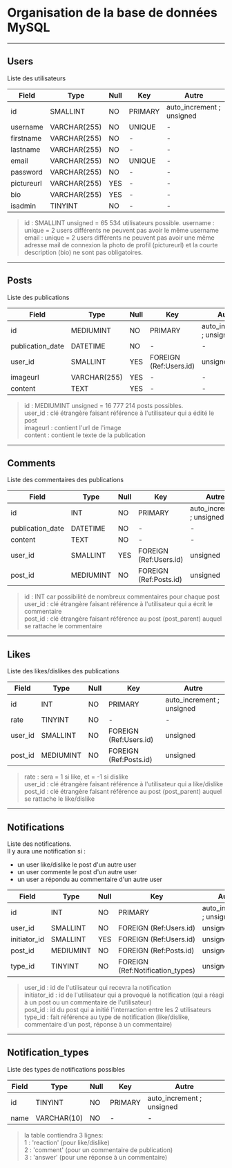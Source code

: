 # Organisation de la base de données MySQL

-------------------------------------------------------------------------------------------------
## Users
Liste des utilisateurs  

| Field         | Type           | Null | Key                        | Autre                     |
| ------------- | -------------- | ---- | -------------------------- | ------------------------- |
| id            | SMALLINT       | NO   | PRIMARY                    | auto_increment ; unsigned |
| username      | VARCHAR(255)   | NO   | UNIQUE                     | -                         |
| firstname     | VARCHAR(255)   | NO   | -                          | -                         |
| lastname      | VARCHAR(255)   | NO   | -                          | -                         |
| email         | VARCHAR(255)   | NO   | UNIQUE                     | -                         |
| password      | VARCHAR(255)   | NO   | -                          | -                         |
| pictureurl    | VARCHAR(255)   | YES  | -                          | -                         |
| bio           | VARCHAR(255)   | YES  | -                          | -                         |
| isadmin       | TINYINT        | NO   | -                          | -                         |


> id : SMALLINT unsigned = 65 534 utilisateurs possible.
> username : unique = 2 users différents ne peuvent pas avoir le même username 
> email : unique = 2 users différents ne peuvent pas avoir une même adresse mail de connexion
> la photo de profil (pictureurl) et la courte description (bio) ne sont pas obligatoires.


-------------------------------------------------------------------------------------------------
## Posts
Liste des publications  

| Field            | Type           | Null | Key                         | Autre                     |
| ---------------- | -------------- | ---- | --------------------------- | ------------------------- |
| id               | MEDIUMINT      | NO   | PRIMARY                     | auto_increment ; unsigned |
| publication_date | DATETIME       | NO   | -                           | -                         |
| user_id          | SMALLINT       | YES  | FOREIGN (Ref:Users.id)      | unsigned                  |
| imageurl         | VARCHAR(255)   | YES  | -                           | -                         |
| content          | TEXT           | YES  | -                           | -                         |



> id : MEDIUMINT unsigned = 16 777 214 posts possibles.  
> user_id : clé étrangère faisant référence à l'utilisateur qui a édité le post  
> imageurl : contient l'url de l'image  
> content : contient le texte de la publication


-------------------------------------------------------------------------------------------------
## Comments
Liste des commentaires des publications

| Field            | Type           | Null | Key                        | Autre                     |
| ---------------- | -------------- | ---- | -------------------------- | ------------------------- |
| id               | INT            | NO   | PRIMARY                    | auto_increment ; unsigned |
| publication_date | DATETIME       | NO   | -                          | -                         |
| content          | TEXT           | NO   | -                          | -                         |
| user_id          | SMALLINT       | YES  | FOREIGN (Ref:Users.id)     | unsigned                  |
| post_id          | MEDIUMINT      | NO   | FOREIGN (Ref:Posts.id)     | unsigned                  |


> id : INT car possibilité de nombreux commentaires pour chaque post
> user_id : clé étrangère faisant référence à l'utilisateur qui a écrit le commentaire  
> post_id : clé étrangère faisant référence au post (post_parent) auquel se rattache le commentaire


-------------------------------------------------------------------------------------------------
## Likes
Liste des likes/dislikes des publications

| Field         | Type           | Null | Key                        | Autre                     |
| ------------- | -------------- | ---- | -------------------------- | ------------------------- |
| id            | INT            | NO   | PRIMARY                    | auto_increment ; unsigned |
| rate          | TINYINT        | NO   | -                          | -                         |
| user_id       | SMALLINT       | NO   | FOREIGN (Ref:Users.id)     | unsigned                  |
| post_id       | MEDIUMINT      | NO   | FOREIGN (Ref:Posts.id)     | unsigned                  |

> rate : sera = 1 si like, et = -1 si dislike  
> user_id : clé étrangère faisant référence à l'utilisateur qui a like/dislike  
> post_id : clé étrangère faisant référence au post (post_parent) auquel se rattache le like/dislike  


-------------------------------------------------------------------------------------------------
## Notifications
Liste des notifications.  
Il y aura une notification si :  
  - un user like/dislike le post d'un autre user  
  - un user commente le post d'un autre user  
  - un user a répondu au commentaire d'un autre user  

| Field         | Type           | Null | Key                              | Autre                     |
| ------------- | -------------- | ---- | -------------------------------- | ------------------------- |
| id            | INT            | NO   | PRIMARY                          | auto_increment ; unsigned |
| user_id       | SMALLINT       | NO   | FOREIGN (Ref:Users.id)           | unsigned                  |
| initiator_id  | SMALLINT       | YES  | FOREIGN (Ref:Users.id)           | unsigned                  |
| post_id       | MEDIUMINT      | NO   | FOREIGN (Ref:Posts.id)           | unsigned                  |
| type_id       | TINYINT        | NO   | FOREIGN (Ref:Notification_types) | unsigned                  |

> user_id :      id de l'utilisateur qui recevra la notification  
> initiator_id : id de l'utilisateur qui a provoqué la notification (qui a réagi à un post ou un commentaire de l'utilisateur)  
> post_id :      id du post qui a initié l'interraction entre les 2 utilisateurs  
> type_id :      fait référence au type de notification (like/dislike, commentaire d'un post, réponse à un commentaire)


-------------------------------------------------------------------------------------------------
## Notification_types
Liste des types de notifications possibles

| Field         | Type           | Null | Key                        | Autre                     |
| ------------- | -------------- | ---- | -------------------------- | ------------------------- |
| id            | TINYINT        | NO   | PRIMARY                    | auto_increment ; unsigned |
| name          | VARCHAR(10)    | NO   | -                          | -                         |


> la table contiendra 3 lignes:  
> 1 : 'reaction' (pour like/dislike)  
> 2 : 'comment'  (pour un commentaire de publication)  
> 3 : 'answer'   (pour une réponse à un commentaire)  